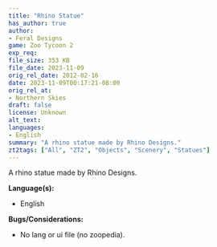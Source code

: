 ```yaml
---
title: "Rhino Statue"
has_author: true
author: 
- Feral Designs
game: Zoo Tycoon 2
exp_req: 
file_size: 353 KB
file_date: 2023-11-09
orig_rel_date: 2012-02-16
date: 2023-11-09T00:17:21-08:00
orig_rel_at: 
- Northern Skies
draft: false
license: Unknown
alt_text: 
languages:
- English
summary: "A rhino statue made by Rhino Designs."
zt2tags: ["All", "ZT2", "Objects", "Scenery", "Statues"]
---
```


A rhino statue made by Rhino Designs.

**Language(s):**

- English

**Bugs/Considerations:**

- No lang or ui file (no zoopedia).